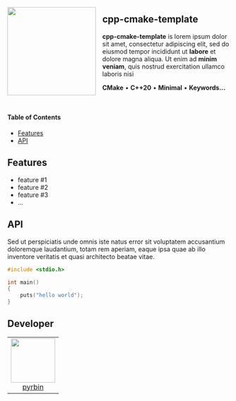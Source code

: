 <a href="#"><img id="#logo" align="left" src="https://via.placeholder.com/100" width="200" style="margin-right: 15px"></a>

## **cpp-cmake-template**

**cpp-cmake-template** is lorem ipsum dolor sit amet, consectetur adipiscing elit, sed do eiusmod tempor incididunt ut **labore** et dolore magna aliqua. Ut enim ad **minim veniam**, quis nostrud exercitation ullamco laboris nisi

**CMake** • **C++20** • **Minimal** • **Keywords...**

<br>

#### Table of Contents

- [Features](#Features)
- [API](#API)

## Features

- feature #1
- feature #2
- feature #3
- ...

## API

Sed ut perspiciatis unde omnis iste natus error sit voluptatem accusantium doloremque laudantium, totam rem aperiam, eaque ipsa quae ab illo inventore veritatis et quasi architecto beatae vitae.

```cpp
#include <stdio.h>

int main()
{
    puts("hello world");
}
```

## Developer

<table>
  <tbody>
    <tr>
      <td align="center" valign="top">
        <img width="100" height="100" src="https://github.com/pyrbin.png?s=150">
        <br>
        <a href="https://github.com/pyrbin">pyrbin</a>
      </td>
     </tr>
  </tbody>
</table>
